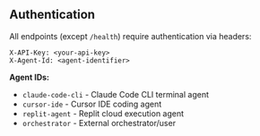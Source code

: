 ## Authentication

All endpoints (except `/health`) require authentication via headers:

```
X-API-Key: <your-api-key>
X-Agent-Id: <agent-identifier>
```

**Agent IDs:**

- `claude-code-cli` - Claude Code CLI terminal agent
- `cursor-ide` - Cursor IDE coding agent
- `replit-agent` - Replit cloud execution agent
- `orchestrator` - External orchestrator/user
